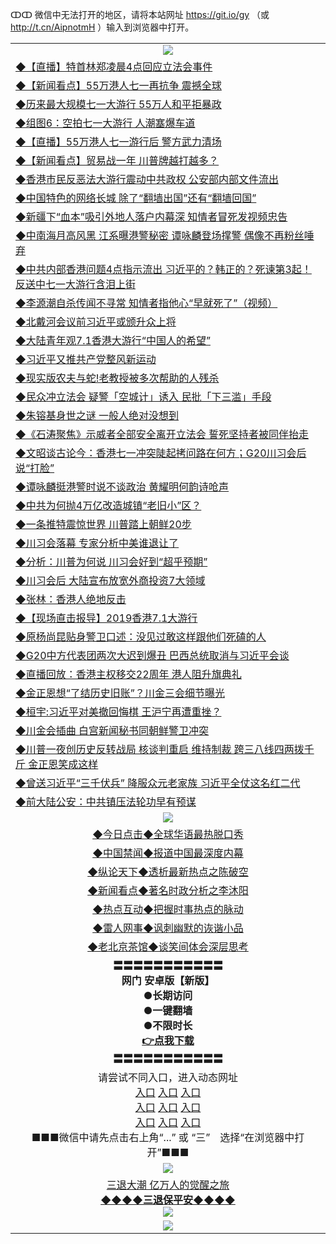 ↀↀ 微信中无法打开的地区，请将本站网址 https://git.io/gy （或 http://t.cn/AipnotmH ）输入到浏览器中打开。 


<table>
  <tr>
    <td align=center><img src="https://github.com/gyhhx/image-upload/blob/master/ogate-c.JPG" /></td>
  </tr>
  <tr>
<td align=left>
<a href="https://xvery.li/oo.aspx?name=http://www.epochtimes.com/gb/19/7/1/n11356017.htm&key=lvvdiyawanfwimxk&from=gy">◆【直播】特首林郑凌晨4点回应立法会事件</a><br/></td>
  </tr>
  <tr>
<td align=left>
<a href="https://xvery.li/oo.aspx?name=c1048018&key=lvvdiyawanfwimxk&from=gy">◆【新闻看点】55万港人七一再抗争 震撼全球</a><br/></td>
 </tr>
  <tr>
<td align=left>
<a href="https://xvery.li/oo.aspx?name=http://www.epochtimes.com/gb/19/7/1/n11358284.htm&key=lvvdiyawanfwimxk&from=gy">◆历来最大规模七一大游行 55万人和平拒暴政</a><br/></td>
 </tr>
   <tr>
<td align=left>
<a href="https://xvery.li/oo.aspx?name=c1048000&key=lvvdiyawanfwimxk&from=gy">◆组图6：空拍七一大游行 人潮塞爆车道</a><br/></td>
   </tr> 
  <tr>
<td align=left>
<a href="https://xvery.li/oo.aspx?name=c1046863&key=lvvdiyawanfwimxk&from=gy">◆【直播】55万港人七一游行后 警方武力清场</a><br/></td>
  </tr> 
 <tr>
<td align=left>
<a href="https://xvery.li/oo.aspx?name=c1048009&key=lvvdiyawanfwimxk&from=gy">◆【新闻看点】贸易战一年 川普牌越打越多？</a><br/>
</td>
   </tr>
 <tr>
<td align=left>
<a href="https://xvery.li/oo.aspx?name=c1047998&key=lvvdiyawanfwimxk&from=gy">◆香港市民反恶法大游行震动中共政权 公安部内部文件流出</a><br/></td>
  </tr>
  <tr>
<td align=left>
<a href="https://xvery.li/oo.aspx?name=c1047942&key=lvvdiyawanfwimxk&from=gy">◆中国特色的网络长城 除了“翻墙出国”还有“翻墙回国”</a><br/></td>
 </tr>
   <tr>
<td align=left>
<a href="https://xvery.li/oo.aspx?name=c1047931&key=lvvdiyawanfwimxk&from=gy">◆新疆下“血本”吸引外地人落户内幕深 知情者冒死发视频忠告</a><br/>
</td>
   </tr>
 <tr>
<td align=left>
<a href="https://xvery.li/oo.aspx?name=c1047952&key=lvvdiyawanfwimxk&from=gy">◆中南海月高风黑 江系曝港警秘密 谭咏麟登场撑警 偶像不再粉丝唾弃</a><br/></td>
  </tr>
  <tr>
<td align=left>
<a href="https://xvery.li/oo.aspx?name=c1047950&key=lvvdiyawanfwimxk&from=gy">◆中共内部香港问题4点指示流出 习近平的？韩正的？死谏第3起！反送中七一大游行含泪上街</a><br/></td>
 </tr>
  <tr>
<td align=left>
<a href="https://xvery.li/oo.aspx?name=c1047909&key=lvvdiyawanfwimxk&from=gy">◆李源潮自杀传闻不寻常 知情者指他心“早就死了”（视频）</a><br/></td>
 </tr>
   <tr>
<td align=left>
<a href="https://xvery.li/oo.aspx?name=c1047967&key=lvvdiyawanfwimxk&from=gy">◆北戴河会议前习近平或颁升众上将</a><br/></td>
   </tr> 
  <tr>
<td align=left>
<a href="https://xvery.li/oo.aspx?name=c1047957&key=lvvdiyawanfwimxk&from=gy">◆大陆青年观7.1香港大游行“中国人的希望”</a><br/></td>
  </tr> 
 <tr>
<td align=left>
<a href="https://xvery.li/oo.aspx?name=c1047971&key=lvvdiyawanfwimxk&from=gy">◆习近平又推共产党整风新运动</a><br/>
</td>
   </tr>
 <tr>
<td align=left>
<a href="https://xvery.li/oo.aspx?name=c1048047&key=lvvdiyawanfwimxk&from=gy">◆现实版农夫与蛇!老教授被多次帮助的人残杀</a><br/>
</td>
   </tr>
 <tr>
<td align=left>
<a href="https://xvery.li/oo.aspx?name=c1048056&key=lvvdiyawanfwimxk&from=gy">◆民众冲立法会 疑警「空城计」诱入 民批「下三滥」手段</a><br/></td>
  </tr>
  <tr>
<td align=left>
<a href="https://xvery.li/oo.aspx?name=https://www.ntdtv.com/gb/2019/06/30/a102612238.html&key=lvvdiyawanfwimxk&from=gy">◆朱镕基身世之谜 一般人绝对没想到</a><br/></td>
 </tr>
   <tr>
<td align=left>
<a href="https://xvery.li/oo.aspx?name=c816850_176_1&key=lvvdiyawanfwimxk&from=gy">◆《石涛聚焦》示威者全部安全离开立法会 誓死坚持者被同伴抬走</a><br/>
</td>
   </tr>
 <tr>
<td align=left>
<a href="https://xvery.li/oo.aspx?name=c816857_600_1&key=lvvdiyawanfwimxk&from=gy">◆文昭谈古论今：香港七一冲突陡起拷问路在何方；G20川习会后说“打脸”</a><br/>
</td>
</tr> 
<tr>
<td align=left>
<a href="https://xvery.li/oo.aspx?name=c1048054&key=lvvdiyawanfwimxk&from=gy">◆谭咏麟挺港警时说不谈政治 黄耀明何韵诗呛声</a><br/>
</td>       
</tr> 
  <tr>
<td align=left>
<a href="https://xvery.li/oo.aspx?name=c1047791&key=lvvdiyawanfwimxk&from=gy">◆中共为何抛4万亿改造城镇“老旧小”区？</a><br/></td>
  </tr>
  <tr>
<td align=left>
<a href="https://xvery.li/oo.aspx?name=c1047753&key=lvvdiyawanfwimxk&from=gy">◆一条推特震惊世界 川普踏上朝鲜20步</a><br/></td>
 </tr>
  <tr>
<td align=left>
<a href="https://xvery.li/oo.aspx?name=http://www.epochtimes.com/gb/19/6/30/n11355591.htm&key=lvvdiyawanfwimxk&from=gy">◆川习会落幕 专家分析中美谁退让了</a><br/></td>
 </tr>
   <tr>
<td align=left>
<a href="https://xvery.li/oo.aspx?name=c1047691&key=lvvdiyawanfwimxk&from=gy">◆分析：川普为何说 川习会好到“超乎预期”</a><br/></td>
   </tr> 
  <tr>
<td align=left>
<a href="https://xvery.li/oo.aspx?name=c1047751&key=lvvdiyawanfwimxk&from=gy">◆川习会后 大陆宣布放宽外商投资7大领域</a><br/></td>
  </tr> 
 <tr>
<td align=left>
<a href="https://xvery.li/oo.aspx?name=c1047768&key=lvvdiyawanfwimxk&from=gy">◆张林：香港人绝地反击</a><br/>
</td>
   </tr>
 <tr>
<td align=left>
<a href="https://xvery.li/oo.aspx?name=http://www.soundofhope.org/gb/2019/06/30/n2996374.html&key=lvvdiyawanfwimxk&from=gy">◆【现场直击报导】2019香港7.1大游行</a><br/></td>
  </tr>
  <tr>
<td align=left>
<a href="https://xvery.li/oo.aspx?name=c1047808&key=lvvdiyawanfwimxk&from=gy">◆原杨尚昆贴身警卫口述：没见过敢这样跟他们死磕的人</a><br/></td>
 </tr>
   <tr>
<td align=left>
<a href="https://xvery.li/oo.aspx?name=c1047747&key=lvvdiyawanfwimxk&from=gy">◆G20中方代表团两次大迟到爆丑 巴西总统取消与习近平会谈</a><br/>
</td>
   </tr>
 <tr>
<td align=left>
<a href="https://xvery.li/oo.aspx?name=https://www.ntdtv.com/gb/2019/07/01/a102612681.html&key=lvvdiyawanfwimxk&from=gy">◆直播回放：香港主权移交22周年 港人阻升旗典礼</a><br/></td>
  </tr>
  <tr>
<td align=left>
<a href="https://xvery.li/oo.aspx?name=https://www.ntdtv.com/gb/2019/06/30/a102612620.html&key=lvvdiyawanfwimxk&from=gy">◆金正恩想“了结历史旧账”？川金三会细节曝光</a><br/></td>
 </tr>
  <tr>
<td align=left>
<a href="https://xvery.li/oo.aspx?name=c1047740&key=lvvdiyawanfwimxk&from=gy">◆桓宇:习近平对美撤回悔棋 王沪宁再遭重挫？</a><br/></td>
 </tr>
   <tr>
<td align=left>
<a href="https://xvery.li/oo.aspx?name=c1047752&key=lvvdiyawanfwimxk&from=gy">◆川金会插曲 白宫新闻秘书同朝鲜警卫冲突</a><br/></td>
   </tr> 
  <tr>
<td align=left>
<a href="https://xvery.li/oo.aspx?name=c1047746&key=lvvdiyawanfwimxk&from=gy">◆川普一夜创历史反转战局 核谈判重启 维持制裁 跨三八线四两拨千斤 金正恩笑成这样</a><br/></td>
  </tr> 
 <tr>
<td align=left>
<a href="https://xvery.li/oo.aspx?name=c1047698&key=lvvdiyawanfwimxk&from=gy">◆曾送习近平“三千伏兵” 降服众元老家族 习近平全仗这名红二代</a><br/>
</td>
   </tr>
 <tr>
<td align=left>
<a href="https://xvery.li/oo.aspx?name=c1047787&key=lvvdiyawanfwimxk&from=gy">◆前大陆公安：中共镇压法轮功早有预谋</a><br/>
</td>
   </tr>
  <tr>
    <td align=center><img src="https://github.com/gyhhx/image-upload/blob/master/title1.jpg" /></td>
  </tr>
   <tr>
   <td align=center> 
<a href="https://xvery.li/oo.aspx?name=c816850&key=lvvdiyawanfwimxk&from=gy&tag=9877">◆今日点击◆全球华语最热脱口秀</a><br/>
    </td>
  </tr>
  <tr>
  <td align=center>
<a href="https://xvery.li/oo.aspx?name=c816860&key=lvvdiyawanfwimxk&from=gy&tag=99733110">◆中国禁闻◆报道中国最深度内幕</a><br/>
   </tr>
  <tr>
     <td align=center>
<a href="https://xvery.li/oo.aspx?name=c816855&key=lvvdiyawanfwimxk&from=gy&tag=997110">◆纵论天下◆透析最新热点之陈破空</a><br/>
   </tr>
   <tr>
      <td align=center>
<a href="https://xvery.li/oo.aspx?name=c838308&key=lvvdiyawanfwimxk&from=gy&tag=9973110">◆新闻看点◆著名时政分析之李沐阳</a><br/>
   </tr>
   <tr>
     <td align=center>
<a href="https://xvery.li/oo.aspx?name=c816852&key=lvvdiyawanfwimxk&from=gy&tag=9733110">◆热点互动◆把握时事热点的脉动</a><br/>
   </tr>
   <tr>
      <td align=center>
<a href="https://xvery.li/oo.aspx?name=c816694&key=lvvdiyawanfwimxk&from=gy&tag=93310">◆雷人网事◆讽刺幽默的诙谐小品</a><br/>
   </tr>
   <tr>
    <td align=center>
<a href="https://xvery.li/oo.aspx?name=c816650&key=lvvdiyawanfwimxk&from=gy&tag=9973110">◆老北京茶馆◆谈笑间体会深层思考</a><br/>
   </tr>
  <tr>
    <td align=center>
 <b>〓〓〓〓〓〓〓〓〓〓〓<br/>网门 安卓版【新版】<br/> ●长期访问<br/> ●一键翻墙<br/>  ●不限时长<br/> 
 <a href="https://share.weiyun.com/5FMRSuD">👉<b>点我下载</a><br/>〓〓〓〓〓〓〓〓〓〓〓<br/>
    </td>
    </tr>
   <tr>
    <td align=center>请尝试不同入口，进入动态网址<br/>
      <a href="https://s3.us-east-2.amazonaws.com/ogateo/show.htm">入口</a>
      <a href="https://s3.ca-central-1.amazonaws.com/ogatec/show.htm">入口</a>
      <a href="https://s3.ap-southeast-2.amazonaws.com/ogatey/show.htm">入口</a><br/>
      <a href="https://s3.ap-northeast-2.amazonaws.com/ogates/show.htm">入口</a>
      <a href="https://s3.eu-central-1.amazonaws.com/ogatef/show.htm">入口</a>
      <a href="https://s3.ap-south-1.amazonaws.com/ogatem/show.htm">入口</a><br/>
      <a href="https://s3-us-west-1.amazonaws.com/ogaten/show.htm">入口</a>
      <a href="https://s3.eu-west-2.amazonaws.com/ogatel/show.htm">入口</a>
      <a href="https://s3.ap-northeast-1.amazonaws.com/ogatet/show.htm">入口</a><br/>
      ■■■微信中请先点击右上角“...” 或 “三”　选择“在浏览器中打开”■■■<b><br/>
    </td>
  </tr>
  <tr>
    <td align=center><img src="https://github.com/gyhhx/image-upload/blob/master/3.jpg" /> </td>
</tr>
  <tr>  
  <td align=center>
  <a href="http://ctbtfdoocixoa.global.ssl.fastly.net/oo.aspx?name=c894205&key=ofejcfaxcltk&from=gy&tag=9973110">三退大潮 亿万人的觉醒之旅</a><br/>
      <a href="http://ctbtfdoocixoa.global.ssl.fastly.net/oo.aspx?name=ogQuit.aspx&key=ofejcfaxcltk&from=gy"><b>◆◆◆◆三退保平安◆◆◆◆<br/></a>
      <img src="https://github.com/gyhhx/image-upload/blob/master/3t.jpg" /><br/>
      </td>
  </tr>
   <tr>
    <td align=center><img src="https://raw.githubusercontent.com/oGate2/Up/master/oGate_640.jpg"/></td>
  </tr>
</table>



